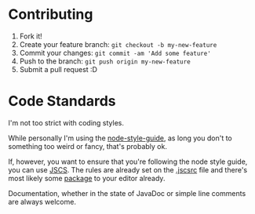 # Contributing

  1. Fork it!
  2. Create your feature branch: `git checkout -b my-new-feature`
  3. Commit your changes: `git commit -am 'Add some feature'`
  4. Push to the branch: `git push origin my-new-feature`
  5. Submit a pull request :D

# Code Standards

  I'm not too strict with coding styles.

  While personally I'm using the [node-style-guide](https://github.com/felixge/node-style-guide), as long you don't to something too weird or fancy, that's probably ok.

  If, however, you want to ensure that you're following the node style guide, you can use [JSCS](https://github.com/jscs-dev/node-jscs). The rules are already set on the [.jscsrc](https://github.com/babel/babel-loader/blob/master/.jscsrc) file and there's most likely some [package](http://jscs.info/overview.html#friendly-packages) to your editor already.

  Documentation, whether in the state of JavaDoc or simple line comments are always welcome.
